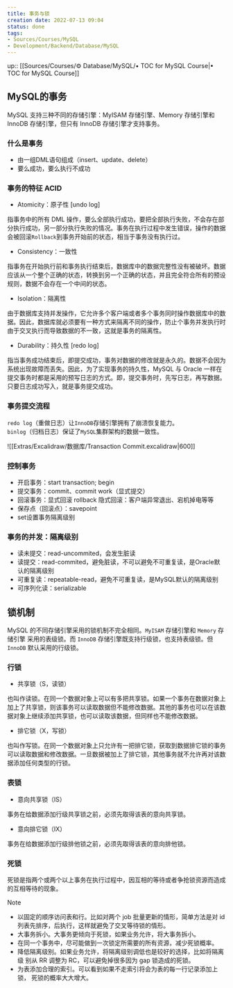 ```yaml
---
title: 事务与锁
creation date: 2022-07-13 09:04 
status: done
tags:
- Sources/Courses/MySQL
- Development/Backend/Database/MySQL
---
```

up:: [[Sources/Courses/⚙️ Database/MySQL/• TOC for MySQL Course|• TOC for MySQL Course]]

## MySQL的事务

MySQL 支持三种不同的存储引擎：MyISAM 存储引擎、Memory 存储引擎和 InnoDB 存储引擎，但只有 InnoDB 存储引擎才支持事务。

### 什么是事务

- 由一组DML语句组成（insert、update、delete）
- 要么成功，要么执行不成功

### 事务的特征 ACID

- Atomicity：原子性 [undo log]

指事务中的所有 DML 操作，要么全部执行成功，要把全部执行失败，不会存在部分执行成功，另一部分执行失败的情况。事务在执行过程中发生错误，操作的数据会被回滚`Rollback`到事务开始前的状态，相当于事务没有执行过。


- Consistency：一致性

指事务在开始执行前和事务执行结束后，数据库中的数据完整性没有被破坏。数据应该从一个整个正确的状态，转换到另一个正确的状态，并且完全符合所有的预设规则，数据不会存在一个中间的状态。

- Isolation：隔离性

由于数据库支持并发操作，它允许多个客户端或者多个事务同时操作数据库中的数据。因此，数据库就必须要有一种方式来隔离不同的操作，防止个事务并发执行时由于交叉执行而导致数据的不一致，这就是事务的隔离性。

- Durability：持久性 [redo log]

指当事务成功结束后，即提交成功，事务对数据的修改就是永久的。数据不会因为系统出现故障而丢失。因此，为了实现事务的持久性，MySQL 与 Oracle 一样在提交事务时都是采用的预写日志的方式。即，提交事务时，先写日志，再写数据。只要日志成功写入，就是事务提交成功。

### 事务提交流程

`redo log`（重做日志）让`InnoDB`存储引擎拥有了崩溃恢复能力。  
`binlog`（归档日志）保证了`MySQL`集群架构的数据一致性。

![[Extras/Excalidraw/数据库/Transaction Commit.excalidraw|600]]

### 控制事务

- 开启事务：start transaction; begin
- 提交事务：commit、commit work（显式提交）
- 回滚事务：显式回滚 rollback  隐式回滚：客户端异常退出、宕机掉电等等
- 保存点（回滚点）：savepoint
- set设置事务隔离级别

### 事务的并发：隔离级别

- 读未提交：read-uncommited，会发生脏读
- 读提交：read-commited，避免脏读，不可以避免不可重复读，是Oracle默认的隔离级别
- 可重复读：repeatable-read，避免不可重复读，是MySQL默认的隔离级别
- 可序列化读：serializable

## 锁机制

MySQL 的不同存储引擎采用的锁机制不完全相同。`MyISAM` 存储引擎和 `Memory` 存储引擎 采用的表级锁。而 `InnoDB` 存储引擎既支持行级锁，也支持表级锁。但 `InnoDB` 默认采用的行级锁。

### 行锁

- 共享锁（S，读锁）

也叫作读锁。在同一个数据对象上可以有多把共享锁。如果一个事务在数据对象上加上了共享锁，则该事务可以读取数据但不能修改数据。其他的事务也可以在该数据对象上继续添加共享锁，也可以读取该数据，但同样也不能修改数据。

- 排它锁（X，写锁）

也叫作写锁。在同一个数据对象上只允许有一把排它锁，获取到数据排它锁的事务可以读取数据和修改数据。一旦数据被加上了排它锁，其他事务就不允许再对该数据添加任何类型的行锁。

### 表锁

- 意向共享锁（IS）

事务在给数据添加行级共享锁之前，必须先取得该表的意向共享锁。

- 意向排它锁（IX）

事务在给数据添加行级排他锁之前，必须先取得该表的意向排他锁。

### 死锁

死锁是指两个或两个以上事务在执行过程中，因互相的等待或者争抢锁资源而造成的互相等待的现象。

>[!Note]
>- 以固定的顺序访问表和行。比如对两个 job 批量更新的情形，简单方法是对 id 列表先排序，后执行，这样就避免了交叉等待锁的情形。
>- 大事务拆小。大事务更倾向于死锁，如果业务允许，将大事务拆小。 
>- 在同一个事务中，尽可能做到一次锁定所需要的所有资源，减少死锁概率。 
>- 降低隔离级别。如果业务允许，将隔离级别调低也是较好的选择，比如将隔离级 别从 RR 调整为 RC，可以避免掉很多因为 gap 锁造成的死锁。 
>- 为表添加合理的索引。可以看到如果不走索引将会为表的每一行记录添加上锁， 死锁的概率大大增大。


